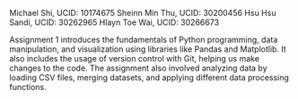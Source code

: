 Michael Shi,    UCID: 10174675
Sheinn Min Thu, UCID: 30200456
Hsu Hsu Sandi,  UCID: 30262965
Hlayn Toe Wai,  UCID: 30266673

Assignment 1 introduces the fundamentals of Python programming, data manipulation, and visualization using libraries like Pandas and Matplotlib. It also includes the usage of version control with Git, helping us make changes to the code. The assignment also involved analyzing data by loading CSV files, merging datasets, and applying different data processing functions.